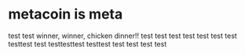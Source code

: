 # metacoin is meta

test
test
winner, winner, chicken dinner!!
test
test
test
test
test
test
test
testtest
test
testtesttest
testtest
test
test
test
test

